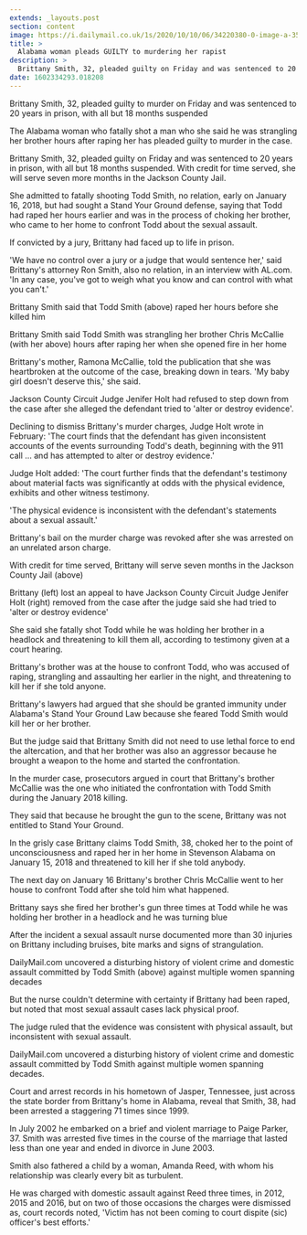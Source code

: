```yaml
--- 
extends: _layouts.post 
section: content 
image: https://i.dailymail.co.uk/1s/2020/10/10/06/34220380-0-image-a-35_1602309155483.jpg 
title: > 
  Alabama woman pleads GUILTY to murdering her rapist 
description: > 
  Brittany Smith, 32, pleaded guilty on Friday and was sentenced to 20 years in prison, with all but 18 months suspended.'The physical evidence is inconsistent with the defendant's statements about a sexual assault.'The judge ruled that the evidence was consistent with physical assault, but inconsistent with sexual assault.DailyMail.com uncovered a disturbing history of violent crime and domestic assault committed by Todd Smith against multiple women spanning decades.Smith also fathered a child by a woman, Amanda Reed, with whom his relationship was clearly every bit as turbulent. 
date: 1602334293.018208 
--- 
```

Brittany Smith, 32, pleaded guilty to murder on Friday and was sentenced to 20 years in prison, with all but 18 months suspended

The Alabama woman who fatally shot a man who she said he was strangling her brother hours after raping her has pleaded guilty to murder in the case.

Brittany Smith, 32, pleaded guilty on Friday and was sentenced to 20 years in prison, with all but 18 months suspended. With credit for time served, she will serve seven more months in the Jackson County Jail.

She admitted to fatally shooting Todd Smith, no relation, early on January 16, 2018, but had sought a Stand Your Ground defense, saying that Todd had raped her hours earlier and was in the process of choking her brother, who came to her home to confront Todd about the sexual assault.

If convicted by a jury, Brittany had faced up to life in prison.

'We have no control over a jury or a judge that would sentence her,' said Brittany's attorney Ron Smith, also no relation, in an interview with AL.com. 'In any case, you've got to weigh what you know and can control with what you can't.'

Brittany Smith said that Todd Smith (above) raped her hours before she killed him

Brittany Smith said Todd Smith was strangling her brother Chris McCallie (with her above) hours after raping her when she opened fire in her home

Brittany's mother, Ramona McCallie, told the publication that she was heartbroken at the outcome of the case, breaking down in tears. 'My baby girl doesn't deserve this,' she said.

Jackson County Circuit Judge Jenifer Holt had refused to step down from the case after she alleged the defendant tried to 'alter or destroy evidence'.

Declining to dismiss Brittany's murder charges, Judge Holt wrote in February: 'The court finds that the defendant has given inconsistent accounts of the events surrounding Todd's death, beginning with the 911 call … and has attempted to alter or destroy evidence.'

Judge Holt added: 'The court further finds that the defendant's testimony about material facts was significantly at odds with the physical evidence, exhibits and other witness testimony.

'The physical evidence is inconsistent with the defendant's statements about a sexual assault.'

Brittany's bail on the murder charge was revoked after she was arrested on an unrelated arson charge.

With credit for time served, Brittany will serve seven months in the Jackson County Jail (above)

Brittany (left) lost an appeal to have Jackson County Circuit Judge Jenifer Holt (right) removed from the case after the judge said she had tried to 'alter or destroy evidence'

She said she fatally shot Todd while he was holding her brother in a headlock and threatening to kill them all, according to testimony given at a court hearing.

Brittany's brother was at the house to confront Todd, who was accused of raping, strangling and assaulting her earlier in the night, and threatening to kill her if she told anyone.

Brittany's lawyers had argued that she should be granted immunity under Alabama's Stand Your Ground Law because she feared Todd Smith would kill her or her brother.

But the judge said that Brittany Smith did not need to use lethal force to end the altercation, and that her brother was also an aggressor because he brought a weapon to the home and started the confrontation.

In the murder case, prosecutors argued in court that Brittany's brother McCallie was the one who initiated the confrontation with Todd Smith during the January 2018 killing.

They said that because he brought the gun to the scene, Brittany was not entitled to Stand Your Ground.

In the grisly case Brittany claims Todd Smith, 38, choked her to the point of unconsciousness and raped her in her home in Stevenson Alabama on January 15, 2018 and threatened to kill her if she told anybody.

The next day on January 16 Brittany's brother Chris McCallie went to her house to confront Todd after she told him what happened.

Brittany says she fired her brother's gun three times at Todd while he was holding her brother in a headlock and he was turning blue

After the incident a sexual assault nurse documented more than 30 injuries on Brittany including bruises, bite marks and signs of strangulation.

DailyMail.com uncovered a disturbing history of violent crime and domestic assault committed by Todd Smith (above) against multiple women spanning decades

But the nurse couldn't determine with certainty if Brittany had been raped, but noted that most sexual assault cases lack physical proof.

The judge ruled that the evidence was consistent with physical assault, but inconsistent with sexual assault.

DailyMail.com uncovered a disturbing history of violent crime and domestic assault committed by Todd Smith against multiple women spanning decades.

Court and arrest records in his hometown of Jasper, Tennessee, just across the state border from Brittany's home in Alabama, reveal that Smith, 38, had been arrested a staggering 71 times since 1999.

In July 2002 he embarked on a brief and violent marriage to Paige Parker, 37. Smith was arrested five times in the course of the marriage that lasted less than one year and ended in divorce in June 2003.

Smith also fathered a child by a woman, Amanda Reed, with whom his relationship was clearly every bit as turbulent.

He was charged with domestic assault against Reed three times, in 2012, 2015 and 2016, but on two of those occasions the charges were dismissed as, court records noted, 'Victim has not been coming to court dispite (sic) officer's best efforts.'